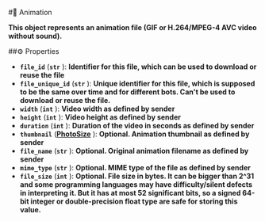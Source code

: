 #🔮 Animation

**This object represents an animation file (GIF or H.264/MPEG-4 AVC video without sound).**

##⚙️ Properties

- **`file_id`** (**`str`** ): **Identifier for this file, which can be used to download or reuse the file**
- **`file_unique_id`** (**`str`** ): **Unique identifier for this file, which is supposed to be the same over time and for different
bots. Can't be used to download or reuse the file.**
- **`width`** (**`int`** ): **Video width as defined by sender**
- **`height`** (**`int`** ): **Video height as defined by sender**
- **`duration`** (**`int`** ): **Duration of the video in seconds as defined by sender**
- **`thumbnail`** (**[PhotoSize](PhotoSize.md)** ): **Optional. Animation thumbnail as defined by sender**
- **`file_name`** (**`str`** ): **Optional. Original animation filename as defined by sender**
- **`mime_type`** (**`str`** ): **Optional. MIME type of the file as defined by sender**
- **`file_size`** (**`int`** ): **Optional. File size in bytes. It can be bigger than 2^31 and some programming languages may have
difficulty/silent defects in interpreting it. But it has at most 52 significant bits, so a signed 64-bit integer or
double-precision float type are safe for storing this value.**
